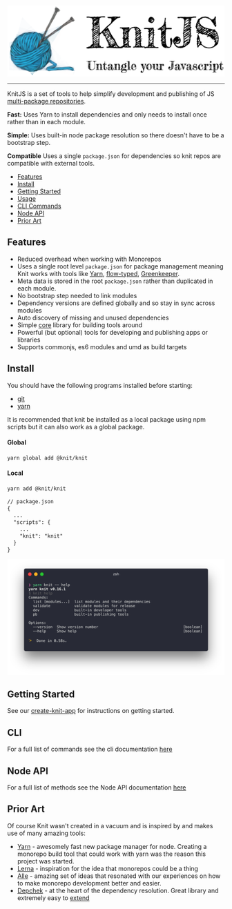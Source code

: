 ![KnitJS](docs/knitjs_header.png "KnitJS Logo")

---

KnitJS is a set of tools to help simplify development and publishing of JS [multi-package repositories](https://github.com/babel/babel/blob/master/doc/design/monorepo.md).

**Fast:** Uses Yarn to install dependencies and only needs to install once rather than in each module.

**Simple:** Uses built-in node package resolution so there doesn't have to be a bootstrap step.  

**Compatible** Uses a single `package.json` for dependencies so knit repos are compatible with external tools.

- [Features](#features)
- [Install](#install-knit)
- [Getting Started](#getting-started)
- [Usage](#usage)
- [CLI Commands](#cli-commands)
- [Node API](#node-api)
- [Prior Art](#prior-art)

## Features

- Reduced overhead when working with Monorepos
- Uses a single root level `package.json` for package management meaning Knit works with tools like [Yarn](https://yarnpkg.com/), [flow-typed](https://github.com/flowtype/flow-typed), [Greenkeeper](https://greenkeeper.io/).
- Meta data is stored in the root `package.json` rather than duplicated in each module.
- No bootstrap step needed to link modules
- Dependency versions are defined globally and so stay in sync across modules
- Auto discovery of missing and unused dependencies
- Simple [core](https://github.com/knitjs/knit/tree/master/modules/node_modules/%40knit/knit-core) library for building tools around
- Powerful (but optional) tools for developing and publishing apps or libraries
- Supports commonjs, es6 modules and umd as build targets

## Install

You should have the following programs installed before starting:

 - [git](https://git-scm.com/)
 - [yarn](https://yarnpkg.com/)

It is recommended that knit be installed as a local package using npm scripts but it can also work as a global package.

#### Global

```
yarn global add @knit/knit
```

#### Local

```
yarn add @knit/knit
```

```
// package.json
{
  ...
  "scripts": {
    ...
    "knit": "knit"
  }
}
```

![help](docs/help.png "KnitJS Help")

## Getting Started

See our [create-knit-app](https://github.com/knitjs/knit/tree/master/modules/node_modules/create-knit-app) for instructions on getting started.

## CLI

For a full list of commands see the cli documentation [here](https://github.com/knitjs/knit/tree/master/modules/node_modules/%40knit/knit)

## Node API

For a full list of methods see the Node API documentation [here](https://github.com/knitjs/knit/tree/master/modules/node_modules/%40knit/knit-core)

## Prior Art

Of course Knit wasn't created in a vacuum and is inspired by and makes use of many amazing tools:

- [Yarn](https://yarnpkg.com/) - awesomely fast new package manager for node. Creating a monorepo build tool that could work with yarn was the reason this project was started.
- [Lerna](https://lernajs.io/) - inspiration for the idea that monorepos could be a thing
- [Alle](https://github.com/boennemann/alle) - amazing set of ideas that resonated with our experiences on how to make monorepo development better and easier.
- [Depchek](https://github.com/depcheck/depcheck) - at the heart of the dependency resolution. Great library and extremely easy to [extend](https://github.com/knitjs/knit/tree/master/modules/node_modules/%40knit/depcheck)
